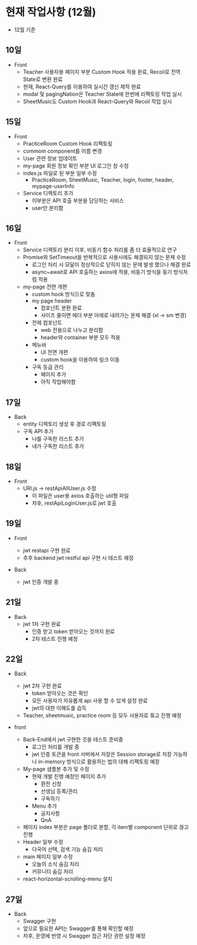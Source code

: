 # 현재 작업사항 (12월)

- 12월 기준

## 10일

- Front 
  - Teacher 사용자용 페이지 부분 Custom Hook 적용 완료, Recoil로 전역 State로 변환 완료
  - 현재, React-Query를 이용하여 실시간 갱신 제작 완료
  - modal 및 pagingNation은 Teacher State에 한번에 리팩토링 작업 실시
  - SheetMusic도 Custom Hook과 React-Query와 Recoil 작업 실시

## 15일

- Front
  - PracticeRoom Custom Hook 리팩토링
  - commom component를 이름 변경
  - User 관련 정보 업데이트
  - my-page 회원 정보 확인 부분 UI 로그인 창 수정
  - index.js 파일로 된 부분 일부 수정 
    - PracticeRoom, SheetMusic, Teacher, login, footer, header, mypage-userInfo
  - Service 디렉토리 추가
    - 이부분은 API 호출 부분을 담당하는 서비스
    - user만 분리함

## 16일

- Front
  - Service 디렉토리 분리 이후, 비동기 함수 처리를 좀 더 효율적으로 연구
  - Promise와 SetTimeout을 반복적으로 사용시에도 해결되지 않는 문제 수정
    - 로그인 처리 시 모달이 정상적으로 닫히지 않는 문제 발생 했으나 해결 완료 
    - async~await로 API 호출하는 axios에 적용, 비동기 방식을 동기 방식처럼 적용
  - my-page 전면 개편
    - custom hook 방식으로 맞춤
    - my page header
      - 컴포넌트 분환 완료
      - 사이즈 줄이면 헤더 부분 아래로 내려가는 문제 해결 (xl -> sm 변경)
    - 전체 컴포넌트 
      - web 전용으로 나누고 분리함
      - header와 container 부분 모두 적용
    - 메뉴바
      - UI 전면 개편
      - custom hook을 이용하여 링크 이동
    - 구독 등급 관리
      - 페이지 추가
      - 아직 작업해야함

## 17일

- Back
  - entity 디렉토리 생성 후 경로 리팩토링
  - 구독 API 추가
    - 나를 구독한 리스트 추가
    - 내가 구독한 리스트 추가

## 18일

- Front
  - URI.js -> restApiAllUser.js 수정
    - 이 파일은 user용 axios 호출하는 util형 파일
    - 차후, restApiLoginUser.js로 jwt 호출

## 19일

- Front
  - jwt restapi 구현 완료
  - 추후 backend jwt restful api 구현 시 테스트 예정

- Back
  - jwt 인증 개발 중 

## 21일

- Back
  - jwt 1차 구현 완료
    - 인증 받고 token 받아오는 것까지 완료
    - 2차 테스트 진행 예정

## 22일

- Back
  - jwt 2차 구현 완료
    - token 받아오는 것은 확인
    - 모든 사용자가 자유롭게 api 사용 할 수 있게 설정 완료
    - jwt의 대한 이해도를 습득
  - Teacher, sheetmusic, practice room 등 모두 사용자로 묶고 진행 예정

- front
  - Back-End에서 jwt 구현한 것을 테스트 준비중
    - 로그인 처리를 개발 중
    - jwt 인증 토큰을 front 서버에서 저장은 Session storage로 저장 가능하나 in-memory 방식으로 활용하는 법의 대해 리팩토링 예정
  - My-page 샘플본 추가 및 수정
    - 현재 개발 진행 예정인 페이지 추가
      - 환전 신청
      - 선생님 등록/관리
      - 구독하기
    - Menu 추가
      - 공지사항
      - QnA
  - 페이지 index 부분은 page 폴더로 분할, 각 item별 component 단위로 끊고 진행
  - Header 일부 수정
    - 다국어 선택, 검색 기능 숨김 처리
  - main 페이지 일부 수정
    - 오늘의 소식 숨김 처리
    - 커뮤니티 숨김 처리
  - react-horizontal-scrolling-menu 설치


## 27일
- Back
  - Swagger 구현
  - 앞으로 필요한 API는 Swagger를 통해 확인할 예정
  - 차후, 운영에 반영 시 Swagger 접근 차단 권한 설정 예정